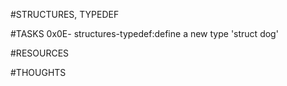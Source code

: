 #STRUCTURES, TYPEDEF


#TASKS
0x0E- structures-typedef:define a new type 'struct dog'




#RESOURCES





#THOUGHTS
